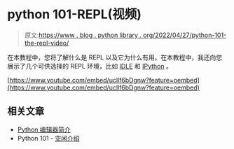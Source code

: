 # python 101-REPL(视频)

> 原文:[https://www . blog . python library . org/2022/04/27/python-101-the-repl-video/](https://www.blog.pythonlibrary.org/2022/04/27/python-101-the-repl-video/)

在本教程中，您将了解什么是 REPL 以及它为什么有用。在本教程中，我还向您展示了几个可供选择的 REPL 环境，比如 [IDLE](https://www.blog.pythonlibrary.org/2017/03/18/python-101-an-intro-to-idle/) 和 [IPython](https://ipython.org/) 。

[https://www.youtube.com/embed/ucllf6bDgnw?feature=oembed](https://www.youtube.com/embed/ucllf6bDgnw?feature=oembed)

## 相关文章

*   [Python 编辑器简介](https://www.blog.pythonlibrary.org/2021/09/26/python-editors/)
*   Python 101 - [空闲介绍](https://www.blog.pythonlibrary.org/2017/03/18/python-101-an-intro-to-idle/)